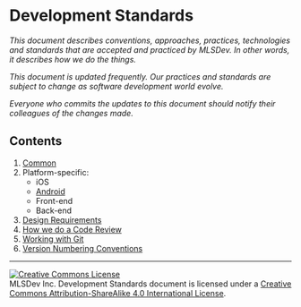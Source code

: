 # Development Standards

*This document describes conventions, approaches, practices, technologies and standards that are accepted and practiced by MLSDev. In other words, it describes how we do the things.*

*This document is updated frequently. Our practices and standards are subject to change as software development world evolve.*

*Everyone who commits the updates to this document should notify their colleagues of the changes made.*

## Contents

1. [Common](/common/common.md)
1. Platform-specific: 
    * iOS
    * [Android](/platform/android/android.md)
    * Front-end
    * Back-end
1. [Design Requirements](/common/design-requirements.md)
1. [How we do a Code Review](/common/code-review.md)
1. [Working with Git](/common/git.md)
1. [Version Numbering Conventions](/common/versioning.md)

---
<a rel="license" href="http://creativecommons.org/licenses/by-sa/4.0/"><img alt="Creative Commons License" style="border-width:0" src="https://i.creativecommons.org/l/by-sa/4.0/88x31.png" /></a><br /><span xmlns:dct="http://purl.org/dc/terms/" property="dct:title">MLSDev Inc. Development Standards document</span> is licensed under a <a rel="license" href="http://creativecommons.org/licenses/by-sa/4.0/">Creative Commons Attribution-ShareAlike 4.0 International License</a>.

